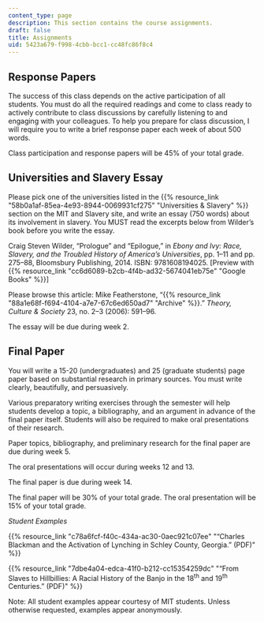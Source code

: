 ```yaml
---
content_type: page
description: This section contains the course assignments.
draft: false
title: Assignments
uid: 5423a679-f998-4cbb-bcc1-cc48fc86f8c4
---
```

## Response Papers

The success of this class depends on the active participation of all students. You must do all the required readings and come to class ready to actively contribute to class discussions by carefully listening to and engaging with your colleagues. To help you prepare for class discussion, I will require you to write a brief response paper each week of about 500 words.

Class participation and response papers will be 45% of your total grade.   

## Universities and Slavery Essay

Please pick one of the universities listed in the {{% resource_link "58b0a1af-85ea-4e93-8944-0069931cf275" "Universities & Slavery" %}} section on the MIT and Slavery site, and write an essay (750 words) about its involvement in slavery. You MUST read the excerpts below from Wilder’s book before you write the essay.

Craig Steven Wilder, “Prologue” and “Epilogue,” in *Ebony and Ivy: Race, Slavery, and the Troubled History of America’s Universities*, pp. 1–11 and pp. 275–88, Bloomsbury Publishing, 2014. ISBN: ‎9781608194025. \[Preview with {{% resource_link "cc6d6089-b2cb-4f4b-ad32-5674041eb75e" "Google Books" %}}\]

Please browse this article: Mike Featherstone, “{{% resource_link "88a1e68f-f694-4104-a7e7-67c6ed650ad7" "Archive" %}}.” *Theory, Culture & Society* 23, no. 2–3 (2006): 591–96.  

The essay will be due during week 2.

## Final Paper

You will write a 15-20 (undergraduates) and 25 (graduate students) page paper based on substantial research in primary sources. You must write clearly, beautifully, and persuasively.

Various preparatory writing exercises through the semester will help students develop a topic, a bibliography, and an argument in advance of the final paper itself. Students will also be required to make oral presentations of their research.

Paper topics, bibliography, and preliminary research for the final paper are due during week 5.

The oral presentations will occur during weeks 12 and 13.

The final paper is due during week 14.

The final paper will be 30% of your total grade. The oral presentation will be 15% of your total grade.

*Student Examples*

{{% resource_link "c78a6fcf-f40c-434a-ac30-0aec921c07ee" "“Charles Blackman and the Activation of Lynching in Schley County, Georgia.” (PDF)" %}}

{{% resource_link "7dbe4a04-edca-41f0-b212-cc15354259dc" "“From Slaves to Hillbillies: A Racial History of the Banjo in the 18<sup>th</sup> and 19<sup>th</sup> Centuries.” (PDF)" %}}

Note: All student examples appear courtesy of MIT students. Unless otherwise requested, examples appear anonymously.